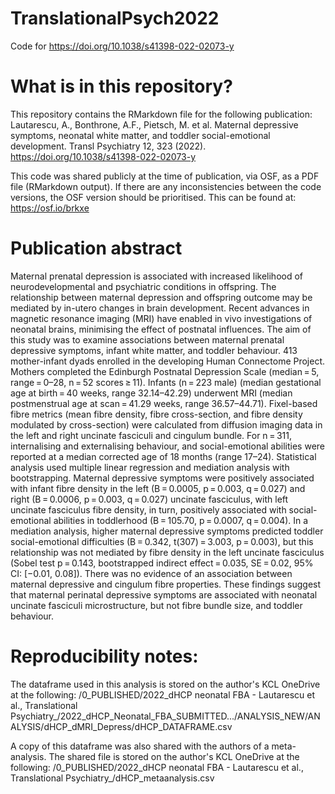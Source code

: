 # TranslationalPsych2022
Code for https://doi.org/10.1038/s41398-022-02073-y

# What is in this repository? 
This repository contains the RMarkdown file for the following publication:
Lautarescu, A., Bonthrone, A.F., Pietsch, M. et al. Maternal depressive symptoms, neonatal white matter, and toddler social-emotional development. Transl Psychiatry 12, 323 (2022). https://doi.org/10.1038/s41398-022-02073-y

This code was shared publicly at the time of publication, via OSF, as a PDF file (RMarkdown output). If there are any inconsistencies between the code versions, the OSF version should be prioritised. This can be found at: https://osf.io/brkxe

# Publication abstract
Maternal prenatal depression is associated with increased likelihood of neurodevelopmental and psychiatric conditions in offspring. The relationship between maternal depression and offspring outcome may be mediated by in-utero changes in brain development. Recent advances in magnetic resonance imaging (MRI) have enabled in vivo investigations of neonatal brains, minimising the effect of postnatal influences. The aim of this study was to examine associations between maternal prenatal depressive symptoms, infant white matter, and toddler behaviour. 413 mother-infant dyads enrolled in the developing Human Connectome Project. Mothers completed the Edinburgh Postnatal Depression Scale (median = 5, range = 0–28, n = 52 scores ≥ 11). Infants (n = 223 male) (median gestational age at birth = 40 weeks, range 32.14–42.29) underwent MRI (median postmenstrual age at scan = 41.29 weeks, range 36.57–44.71). Fixel-based fibre metrics (mean fibre density, fibre cross-section, and fibre density modulated by cross-section) were calculated from diffusion imaging data in the left and right uncinate fasciculi and cingulum bundle. For n = 311, internalising and externalising behaviour, and social-emotional abilities were reported at a median corrected age of 18 months (range 17–24). Statistical analysis used multiple linear regression and mediation analysis with bootstrapping. Maternal depressive symptoms were positively associated with infant fibre density in the left (B = 0.0005, p = 0.003, q = 0.027) and right (B = 0.0006, p = 0.003, q = 0.027) uncinate fasciculus, with left uncinate fasciculus fibre density, in turn, positively associated with social-emotional abilities in toddlerhood (B = 105.70, p = 0.0007, q = 0.004). In a mediation analysis, higher maternal depressive symptoms predicted toddler social-emotional difficulties (B = 0.342, t(307) = 3.003, p = 0.003), but this relationship was not mediated by fibre density in the left uncinate fasciculus (Sobel test p = 0.143, bootstrapped indirect effect = 0.035, SE = 0.02, 95% CI: [−0.01, 0.08]). There was no evidence of an association between maternal depressive and cingulum fibre properties. These findings suggest that maternal perinatal depressive symptoms are associated with neonatal uncinate fasciculi microstructure, but not fibre bundle size, and toddler behaviour.

# Reproducibility notes: 
The dataframe used in this analysis is stored on the author's KCL OneDrive at the following: /0_PUBLISHED/2022_dHCP neonatal FBA - Lautarescu et al., Translational Psychiatry_/2022_dHCP_Neonatal_FBA_SUBMITTED.../ANALYSIS_NEW/ANALYSIS/dHCP_dMRI_Depress/dHCP_DATAFRAME.csv

A copy of this dataframe was also shared with the authors of a meta-analysis. The shared file is stored on the author's KCL OneDrive at the following: /0_PUBLISHED/2022_dHCP neonatal FBA - Lautarescu et al., Translational Psychiatry_/dHCP_metaanalysis.csv
